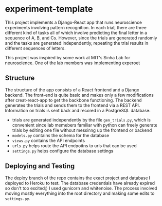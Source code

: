 # experiment-template

This project implements a Django-React app that runs neuroscience experiments involving pattern recognition. In each trial, there are three different kind of tasks all of which involve predicting the final letter in a sequence of A, B, and Cs. However, since the trials are generated randomly and the tasks are generated independently, repeating the trial results in different sequences of letters.

This project was inspired by some work at MIT's Sinha Lab for neuroscience. One of the lab members was implementing experoet

## Structure

The structure of the app consists of a React frontend and a Django backend. The front-end is quite basic and makes only a few modifications after creat-react-app to get the backbone functioning. The backend generates the trials and sends them to the frontend via a REST API. Information on trials is sent back and recored in a PostgreSQL database.

- trials are generated independently by the file ```gen_trials.py```, which is convenient since lab memebers familiar with python can freely generate trials by editing one file without messinng up the frontend or backend
- ```models.py``` contains the schema for the database
- ```views.py``` contains the API endpoints
- ```urls.py``` helps route the API endpoitns to urls that can be used
- ```settings.py``` helps configure the database settings

## Deploying and Testing

The deploy branch of the repo contains the exact project and database I deployed to Heroku to test. The database credentials have already expired so don't too excited;) I used gunicorn and whitenoise. The process involved moving mostly everything into the root directory and making some edits to ```settings.py```.

